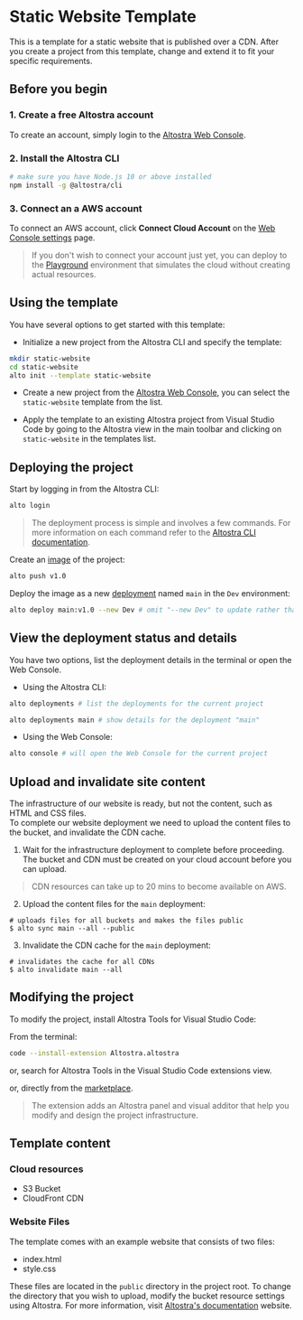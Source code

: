 # Static Website Template

This is a template for a static website that is published over a CDN.
After you create a project from this template, change and extend it to fit your
specific requirements.

## Before you begin

### 1. Create a free Altostra account
To create an account, simply login to the [Altostra Web Console](https://app.altostra.com).

### 2. Install the Altostra CLI
```sh
# make sure you have Node.js 10 or above installed
npm install -g @altostra/cli
```

### 3. Connect an a AWS account
To connect an AWS account, click **Connect Cloud Account** on the [Web Console settings](https://app.altostra.com/settings) page.

> If you don't wish to connect your account just yet, you can deploy to the [Playground](https://docs.altostra.com/reference/concepts/playground-environment.html) environment that simulates the cloud without creating actual resources.

## Using the template

You have several options to get started with this template:
* Initialize a new project from the Altostra CLI and specify the template:

```sh
mkdir static-website
cd static-website
alto init --template static-website
```

* Create a new project from the [Altostra Web Console](https://app.altostra.com/projects), you can select the `static-website` template from the list.

* Apply the template to an existing Altostra project from Visual Studio Code by going to the Altostra view in the main toolbar and clicking on `static-website` in the templates list.

## Deploying the project

Start by logging in from the Altostra CLI:
```sh
alto login
```

>The deployment process is simple and involves a few commands.
>For more information on each command refer to the [Altostra CLI documentation](https://docs.altostra.com/reference/CLI/altostra-cli.html).

Create an [image](https://docs.altostra.com/howto/projects/deploy-project.html#create-a-project-image) of the project:
```sh
alto push v1.0
```

Deploy the image as a new
[deployment](https://docs.altostra.com/reference/concepts/deployments.html) named `main` in the `Dev` environment:
```sh
alto deploy main:v1.0 --new Dev # omit "--new Dev" to update rather than create
```

## View the deployment status and details
You have two options, list the deployment details in the terminal or open the Web Console.

* Using the Altostra CLI:
```sh
alto deployments # list the deployments for the current project
```
```sh
alto deployments main # show details for the deployment "main"
```

* Using the Web Console:
```sh
alto console # will open the Web Console for the current project
```

## Upload and invalidate site content

The infrastructure of our website is ready, but not the content, such as HTML and CSS files.  
To complete our website deployment we need to upload the content files to the bucket, and invalidate the CDN cache.

1. Wait for the infrastructure deployment to complete before proceeding. The
bucket and CDN must be created on your cloud account before you can upload.  
> CDN resources can take up to 20 mins to become available on AWS.

2. Upload the content files for the `main` deployment:

```shell
# uploads files for all buckets and makes the files public
$ alto sync main --all --public
```

3. Invalidate the CDN cache for the `main` deployment:

```shell
# invalidates the cache for all CDNs
$ alto invalidate main --all
```

## Modifying the project
To modify the project, install Altostra Tools for Visual Studio Code:

From the terminal:
```sh
code --install-extension Altostra.altostra
```

or, search for Altostra Tools in the Visual Studio Code extensions view.

or, directly from the [marketplace](https://marketplace.visualstudio.com/items?itemName=Altostra.altostra).

> The extension adds an Altostra panel and visual additor that help you modify and
> design the project infrastructure.

## Template content

### Cloud resources
* S3 Bucket
* CloudFront CDN

### Website Files
The template comes with an example website that consists of two files:
- index.html
- style.css

These files are located in the `public` directory in the project root.
To change the directory that you wish to upload, modify the bucket resource settings using Altostra.
For more information, visit
[Altostra's documentation](https://d1nn0ezj50ac1m.cloudfront.net/howto/create-static-website.html#option-b-design-the-architecture)
website.